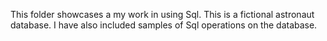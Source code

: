 This folder showcases a my work in using Sql.
This is a fictional astronaut database.
I have also included samples of Sql operations on the database.
